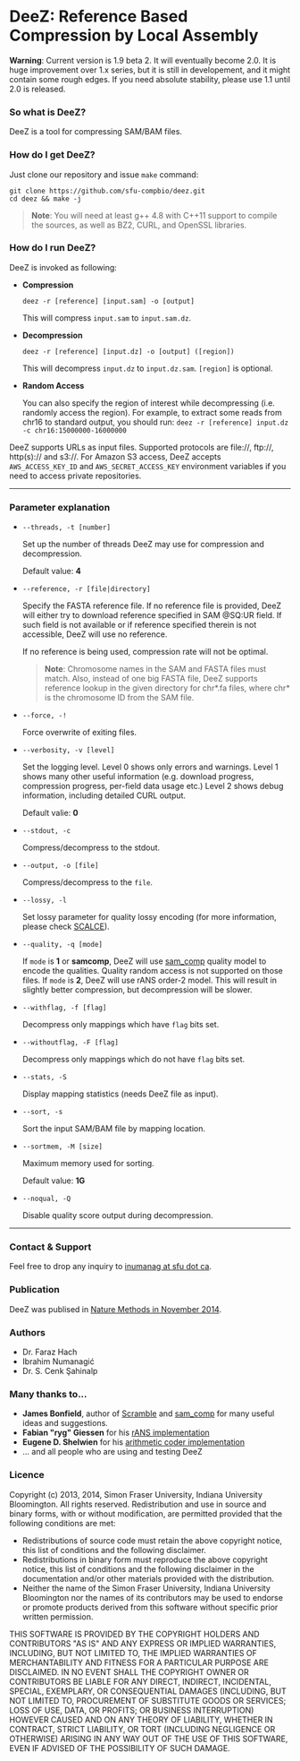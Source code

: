 **DeeZ**: Reference Based Compression by Local Assembly
===================

**Warning**: Current version is 1.9 beta 2. It will eventually become 2.0.
It is huge improvement over 1.x series, but it is still in developement, and it
might contain some rough edges. If you need absolute stability, please use 1.1 
until 2.0 is released.

### So what is DeeZ?
DeeZ is a tool for compressing SAM/BAM files.

### How do I get DeeZ?
Just clone our repository and issue `make` command:
```
git clone https://github.com/sfu-compbio/deez.git
cd deez && make -j 
```
> **Note**: You will need at least g++ 4.8 with C++11 support to compile the sources, as well as BZ2, CURL, and OpenSSL libraries.

### How do I run DeeZ?
DeeZ is invoked as following:

- **Compression**

	`deez -r [reference] [input.sam] -o [output]`

	This will compress `input.sam` to `input.sam.dz`.

- **Decompression**

	`deez -r [reference] [input.dz] -o [output] ([region])`

	This will decompress `input.dz` to `input.dz.sam`. `[region]` is optional.

-  **Random Access**

	You can also specify the region of interest while decompressing (i.e. randomly access the region). For example, to extract some reads from chr16 to standard output, you should run:
	`deez -r [reference] input.dz  -c chr16:15000000-16000000`

DeeZ supports URLs as input files. Supported protocols are file://, ftp://, http(s):// and s3://.
For Amazon S3 access, DeeZ accepts `AWS_ACCESS_KEY_ID` and `AWS_SECRET_ACCESS_KEY` environment 
variables if you need to access private repositories.

---

### Parameter explanation

- `--threads, -t [number]`

	Set up the number of threads DeeZ may use for compression and decompression.

	Default value: **4**

- `--reference, -r [file|directory]`

	Specify the FASTA reference file.
	If no reference file is provided, DeeZ will either try to download
	reference specified in SAM @SQ:UR field. If such field is not
	available or if reference specified therein is not accessible, 
	DeeZ will use no reference. 

	If no reference is being used, compression rate will not be optimal.

	> **Note**: Chromosome names in the SAM and FASTA files must match. Also, instead of one big FASTA file, DeeZ supports reference lookup in the given directory for chr\*.fa files, where chr\* is the chromosome ID from the SAM file.

- `--force, -!`
	
	Force overwrite of exiting files.

- `--verbosity, -v [level]`
	
	Set the logging level. 
	Level 0 shows only errors and warnings.
	Level 1 shows many other useful information (e.g. download progress,
		compression progress, per-field data usage etc.)
	Level 2 shows debug information, including detailed CURL output.

	Default valie: **0**

- `--stdout, -c`

	Compress/decompress to the stdout.

- `--output, -o [file]`
	
	Compress/decompress to the `file`.

- `--lossy, -l`

	Set lossy parameter for quality lossy encoding (for more information, please check [SCALCE][1]).

- `--quality, -q [mode]`

	If `mode` is **1** or **samcomp**, DeeZ will use [sam_comp][2] quality model to encode the qualities. Quality random access is not supported on those files. 
	If `mode` is **2**, DeeZ will use rANS order-2 model. This will result in slightly better compression, but decompression  will be slower.

- `--withflag, -f [flag]`

	Decompress only mappings which have `flag` bits set.

- `--withoutflag, -F [flag]`

	Decompress only mappings which do not have `flag` bits set.

- `--stats, -S`

	Display mapping statistics (needs DeeZ file as input).

- `--sort, -s`

	Sort the input SAM/BAM file by mapping location.

- `--sortmem, -M [size]`

	Maximum memory used for sorting. 
	
	Default value: **1G**

- `--noqual, -Q`
	
	Disable quality score output during decompression.

---

### Contact & Support

Feel free to drop any inquiry to [inumanag at sfu dot ca](mailto:).

### Publication

DeeZ was publised in [Nature Methods in November 2014][3].

### Authors

- Dr. Faraz Hach
- Ibrahim Numanagić
- Dr. S. Cenk Şahinalp

### Many thanks to...

- **James Bonfield**, author of [Scramble](http://sourceforge.net/projects/staden/files/io_lib/) and [sam_comp](http://sourceforge.net/projects/samcomp/) for many useful ideas and suggestions. 
- **Fabian "ryg" Giessen** for his [rANS implementation](https://github.com/rygorous/ryg_rans)
- **Eugene D. Shelwien** for his [arithmetic coder implementation](http://compression.ru/sh/aridemo6.rar)
- ... and all people who are using and testing DeeZ

### Licence

Copyright (c) 2013, 2014, Simon Fraser University, Indiana University Bloomington. All rights reserved.
Redistribution and use in source and binary forms, with or without modification, are permitted provided that the following conditions are met:

- Redistributions of source code must retain the above copyright notice, this list of conditions and the following disclaimer.
- Redistributions in binary form must reproduce the above copyright notice, this list of conditions and the following disclaimer in the documentation and/or other materials provided with the distribution.
- Neither the name of the Simon Fraser University, Indiana University Bloomington nor the names of its contributors may be used to endorse or promote products derived from this software without specific prior written permission.

THIS SOFTWARE IS PROVIDED BY THE COPYRIGHT HOLDERS AND CONTRIBUTORS "AS IS" AND ANY EXPRESS OR IMPLIED WARRANTIES, INCLUDING, BUT NOT LIMITED TO, THE IMPLIED WARRANTIES OF MERCHANTABILITY AND FITNESS FOR A PARTICULAR PURPOSE ARE DISCLAIMED. IN NO EVENT SHALL THE COPYRIGHT OWNER OR CONTRIBUTORS BE LIABLE FOR ANY DIRECT, INDIRECT, INCIDENTAL, SPECIAL, EXEMPLARY, OR CONSEQUENTIAL DAMAGES (INCLUDING, BUT NOT LIMITED TO, PROCUREMENT OF SUBSTITUTE GOODS OR SERVICES; LOSS OF USE, DATA, OR PROFITS; OR BUSINESS INTERRUPTION) HOWEVER CAUSED AND ON ANY THEORY OF LIABILITY, WHETHER IN CONTRACT, STRICT LIABILITY, OR TORT (INCLUDING NEGLIGENCE OR OTHERWISE) ARISING IN ANY WAY OUT OF THE USE OF THIS SOFTWARE, EVEN IF ADVISED OF THE POSSIBILITY OF SUCH DAMAGE.

  [1]: http://scalce.sourceforge.net/
  [2]: https://sourceforge.net/projects/samcomp/
  [3]: http://www.nature.com/nmeth/journal/v11/n11/full/nmeth.3133.html
